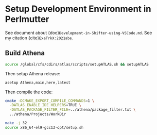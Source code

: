 
# Setup Development Environment in Perlmutter

See document about {doc}`Development-in-Shifter-using-VSCode.md`.
See my citation {cite}`ExaTrkX:2021abe`.

## Build Athena

```bash
source /global/cfs/cdirs/atlas/scripts/setupATLAS.sh && setupATLAS
```
Then setup Athena release:
```bash
asetup Athena,main,here,latest
```
Then compile the code:
```bash
cmake -DCMAKE_EXPORT_COMPILE_COMMANDS=1 \
  -DATLAS_ENABLE_IDE_HELPERS=TRUE \
  -DATLAS_PACKAGE_FILTER_FILE=../athena/package_filter.txt \
  ../athena/Projects/WorkDir 

make -j 32
source x86_64-el9-gcc13-opt/setup.sh
```


```{bibliography}
```